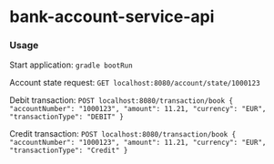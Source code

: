 # bank-account-service-api

### Usage
Start application: `gradle bootRun`


Account state request: 
``GET localhost:8080/account/state/1000123
``

Debit transaction:
``POST localhost:8080/transaction/book
{
"accountNumber": "1000123",
"amount": 11.21,
"currency": "EUR",
"transactionType": "DEBIT"
}
``


Credit transaction:
``POST localhost:8080/transaction/book
{
"accountNumber": "1000123",
"amount": 11.21,
"currency": "EUR",
"transactionType": "Credit"
}
``